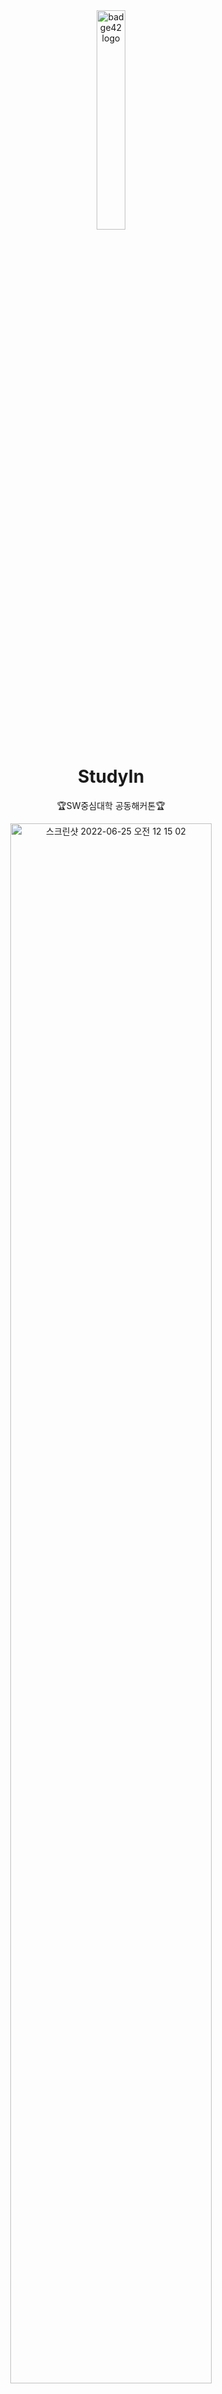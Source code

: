 <div align="center">
  <img src="https://user-images.githubusercontent.com/53372971/175765111-6e50046f-b608-4826-a4f6-66c88b1dbb9a.png" width="30%" alt="badge42 logo" >
  <h1>StudyIn</h1>
  <p>🏆SW중심대학 공동해커톤🏆</p>
</div>

<div align="center">
<img width="80%" alt="스크린샷 2022-06-25 오전 12 15 02" src="https://user-images.githubusercontent.com/53372971/175765155-cff9469b-1955-4ba6-b646-52c0dd1900f6.png">
  </div>

## 목차

- [팀원](#팀원)
- [프로젝트 목표 및 개요](#프로젝트-목표-및-개요)
- [개발 및 배포환경](#개발-및-배포환경)
- [주의](#주의)
- [ER Diagram](#ER-Diagram)
- [유튜브 영상](#유튜브-영상)


# 팀원✨

<table>
  <tr>
    <td align="center"><a href="https://github.com/Lee-seungju"><img src="https://user-images.githubusercontent.com/53372971/175765197-4387f79d-848d-4210-ac6f-b52b081c2922.png" width="100px;" alt=""/><br /><sub><b>Lee-seungju(slee2)</b></sub></a><br /><a>Back End</a></td>
    <td align="center"><a href="https://github.com/rogitun"><img src="https://user-images.githubusercontent.com/53372971/175765298-237aab34-8936-476c-958e-ce7053c30b81.png" width="100px;" alt=""/><br /><sub><b>rogitun(Hansel)</b></sub></a><br /><a>Back End</a></td>
    <td align="center"><a href="https://github.com/josuhee"><img src="https://user-images.githubusercontent.com/53372971/175765220-b0d5a222-0c31-4cf4-b96a-899b2e4544ae.png" width="100px;" alt=""/><br /><sub><b>josuhee</b></sub></a><br /><a>Front End</a></td>
    <td align="center"><a href="https://github.com/millifail"><img src="https://user-images.githubusercontent.com/53372971/175765338-8c365d71-fdf4-47b2-8b0e-c4bde8d55e53.png" width="100px;" alt=""/><br /><sub>millifail(Sehun Hwang)</b></sub></a><br/><a>Front End</a></td>
    <td align="center"><a href="https://github.com/gzero-99"><img src="https://user-images.githubusercontent.com/53372971/175765257-ee390ab3-2ec4-459c-9b42-a1c7c329d021.png" width="100px;" alt=""/><br/><sub><b>gzero-99(gzero)</b></sub></a><br/><a>Designer</a></td>
  </tr>
</table>

# 프로젝트 목표 및 개요
2022.06.21-2022.06.23
3일의 기간동안 아이디어를 생각하고, 해당 아이디어를 구현한 웹/앱 기반 소프트웨어 개발

대학생의, 대학생에 의한, 대학생을 위한 시험지 제작 웹
전공,교양,시사 등을 공부 하기 위해 대학생을 위한 시험지 제작 웹 사이트입니다.
분야에 맞는 다양한 문제들로 구성된 시험지를 제공하며, 인기있는 시험지 또한 분류하여 보여줍니다.
서적에 해당되는 문제에만 국한되지 않고, 대학 별로 다양한 문제를 접할 수 있습니다.

# 개발 및 배포환경

<div align="center">
  <img width="60%" alt="스크린샷 2022-06-25 오전 12 15 02" src="https://user-images.githubusercontent.com/53372971/175765847-6d015ffc-1f92-43c0-b8aa-83c069dcc8cf.jpeg">
</div>

- Infra
  - Naver Cloud(CentOS)
- Back End
  - Spring Boot, Spring Security
  - Redis
  - MySQL, H2
- Front End
  - JSP
  - HTML, CSS, JS
- Design
  - Figma
  
# 주의

application-local.yml
```
spring:
  datasource:
    driver-class-name: org.h2.Driver
    url: jdbc:h2:tcp://localhost/~/study/h2/makeHere/jpashop
    username: sa
    password: 123
  h2:
    console:
      enabled: true
  jpa:
    hibernate:
      ddl-auto: create
    open-in-view: false
    properties:
      hibernate:
        show_sql: true
        format_sql: true
file:
  dir: "로컬에서 이미지 파일이 저장될 경로를 지정해주세요"
```

# ER Diagram


<div align="center">
  <img width="80%" alt="스크린샷 2022-06-25 오전 12 15 02" src="https://user-images.githubusercontent.com/53372971/175766237-92a272ae-2fb2-40b8-a154-35174c4021b5.png">
</div>
  
# 유튜브 영상

프로젝트 설명 및 시연
https://www.youtube.com/watch?v=qU4zvYzuFiE
   

